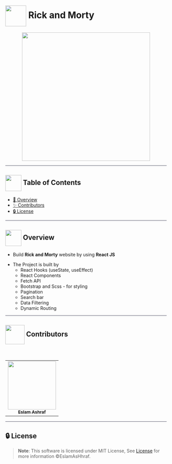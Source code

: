 # <img  align="center" width= 65px  src="https://media0.giphy.com/media/Yo2fMrTG6dgLdiKX2z/giphy.gif?cid=ecf05e4757ttjg6wa3e9ntn47sm3lp7wdelj19t5o3hgdvl6&rid=giphy.gif&ct=s"> Rick and Morty

<div align="center">

<img height=400px src="https://64.media.tumblr.com/51015ec638a516f7f7d353ca198a5091/tumblr_pdbo9wBAe11xd0gvgo1_1280.gif">
  
</div>

<hr style="background-color: #4b4c60"></hr>

## <img align= center width=50px height=50px src="https://user-images.githubusercontent.com/71986226/154075883-2a5679d2-b411-448f-b423-9565babf35aa.gif"> Table of Contents

- <a href ="#about"> 📙 Overview</a>
- <a href ="#Contributors"> ✨ Contributors</a>
- <a href ="#License"> 🔒 License</a>
<hr style="background-color: #4b4c60"></hr>
<a id = "about"></a>

## <img align="center"  height =50px src="https://user-images.githubusercontent.com/71986226/154076110-1233d7a8-92c2-4d79-82c1-30e278aa518a.gif"> Overview

<ul>
 <li>

Build **Rick and Morty** website by using **React JS**</li>

 <li> The Project is built by
 
 <ul>
    <li> React Hooks (useState, useEffect) </li>
    <li> React Components </li>
    <li> Fetch API </li>
    <li> Bootstrap and Scss - for styling </li>
    <li> Pagination </li>
    <li>Search bar </li>
    <li>Data Filtering </li>
    <li> Dynamic Routing </li>
   </ul>
   </li>
</ul>

<hr style="background-color: #4b4c60"></hr>
<a id ="Contributors"></a>

## <img align="center"  height =60px src="https://user-images.githubusercontent.com/63050133/156777293-72a6e681-2582-4a9d-ad92-09d1181d47c7.gif"> Contributors

<br>
<table >
  <tr>
        <td align="center"><a href="https://github.com/EslamAsHhraf"><img src="https://avatars.githubusercontent.com/u/71986226?v=4" width="150px;" alt=""/><br /><sub><b>Eslam Ashraf</b></sub></a><br /></td>
  </tr>
</table>

<hr style="background-color: #4b4c60"></hr>

<a id ="License"></a>

## 🔒 License

> **Note**: This software is licensed under MIT License, See [License](https://github.com/EslamAsHhraf/Rick-and-Morty/blob/main/LICENSE) for more information ©EslamAsHhraf.
